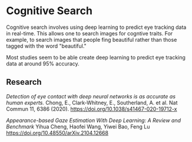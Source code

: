 # Cognitive Search

Cognitive search involves using deep learning to predict eye tracking data in real-time.  This allows one to search images for cogntive traits. For example, to search images that people fing beautiful rather than those tagged with the word "beautiful."

Most studies seem to be able create deep learning to predict eye tracking data at around 95% accuracy.

## Research

*Detection of eye contact with deep neural networks is as accurate as human experts.*
Chong, E., Clark-Whitney, E., Southerland, A. et al.  Nat Commun 11, 6386 (2020). https://doi.org/10.1038/s41467-020-19712-x

*Appearance-based Gaze Estimation With Deep Learning: A Review and Benchmark*
Yihua Cheng, Haofei Wang, Yiwei Bao, Feng Lu https://doi.org/10.48550/arXiv.2104.12668



